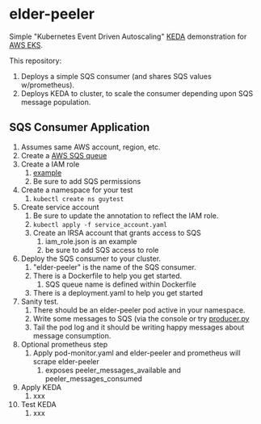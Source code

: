 # elder-peeler

Simple "Kubernetes Event Driven Autoscaling" [KEDA](https://github.com/kedacore/keda) demonstration for [AWS EKS](https://aws.amazon.com/eks/). 

This repository:
1. Deploys a simple SQS consumer (and shares SQS values w/prometheus).
1. Deploys KEDA to cluster, to scale the consumer depending upon SQS message population.

## SQS Consumer Application
1.  Assumes same AWS account, region, etc.
1.  Create a [AWS SQS queue](https://aws.amazon.com/sqs/)
1.  Create a IAM role
    1.  [example](https://github.com/guycole/elder-peeler/blob/main/iam_role.json)
    1.  Be sure to add SQS permissions
1.  Create a namespace for your test
    1.  ```kubectl create ns guytest```
1.  Create service account
    1.  Be sure to update the annotation to reflect the IAM role.
    1.  ```kubectl apply -f service_account.yaml```
    1.  Create an IRSA account that grants access to SQS
        1. iam_role.json is an example
        1. be sure to add SQS access to role
1.  Deploy the SQS consumer to your cluster.
    1.  "elder-peeler" is the name of the SQS consumer.
    1.  There is a Dockerfile to help you get started.
        1. SQS queue name is defined within Dockerfile
    1.  There is a deployment.yaml to help you get started
1.  Sanity test.
    1.  There should be an elder-peeler pod active in your namespace.
    1.  Write some messages to SQS (via the console or try [producer.py](https://github.com/guycole/aws-lab/tree/master/sqs_driver)
    1.  Tail the pod log and it should be writing happy messages about message consumption.  
1.  Optional prometheus step
    1.  Apply pod-monitor.yaml and elder-peeler and prometheus will scrape elder-peeler
        1. exposes peeler_messages_available and peeler_messages_consumed
1.  Apply KEDA
    1. xxx
1.  Test KEDA
    1. xxx
